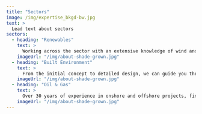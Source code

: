 ```yaml
---
title: "Sectors"
image: /img/expertise_bkgd-bw.jpg
text: >
  Lead text about sectors
sectors:
  - heading: "Renewables"
    text: >
      Working across the sector with an extensive knowledge of wind and solar energy, discover how we can work with you to create a greener future.
    imageUrl: "/img/about-shade-grown.jpg"
  - heading: "Built Environment"
    text: >
      From the initial concept to detailed design, we can guide you through the whole project with our insights and experience.
    imageUrl: "/img/about-shade-grown.jpg"
  - heading: "Oil & Gas"
    text: >
      Over 30 years of experience in onshore and offshore projects, find out how we can assist your company.
    imageUrl: "/img/about-shade-grown.jpg"
---
```

